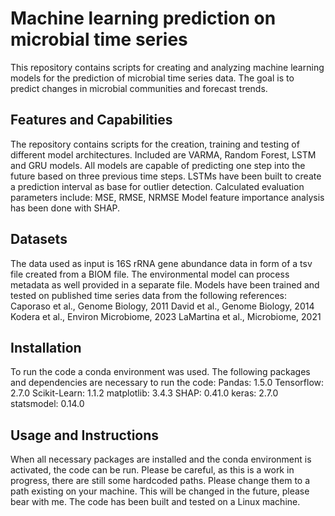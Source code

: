 # Machine learning prediction on microbial time series

This repository contains scripts for creating and analyzing machine learning models for the prediction of microbial time series data. The goal is
to predict changes in microbial communities and forecast trends.

## Features and Capabilities

The repository contains scripts for the creation, training and testing of different model architectures. Included are VARMA, Random Forest, LSTM and GRU models. All models are capable of predicting one step into the future based on three previous time steps. LSTMs have been built to create a prediction interval as base for outlier detection. 
Calculated evaluation parameters include: MSE, RMSE, NRMSE
Model feature importance analysis has been done with SHAP.

## Datasets

The data used as input is 16S rRNA gene abundance data in form of a tsv file created from a BIOM file. The environmental model can process metadata as well provided in a separate file.
Models have been trained and tested on published time series data from the following references:
Caporaso et al., Genome Biology, 2011
David et al., Genome Biology, 2014
Kodera et al., Environ Microbiome, 2023
LaMartina et al., Microbiome, 2021

## Installation

To run the code a conda environment was used. The following packages and dependencies are necessary to run the code:
Pandas: 1.5.0
Tensorflow: 2.7.0
Scikit-Learn: 1.1.2
matplotlib: 3.4.3
SHAP: 0.41.0
keras: 2.7.0
statsmodel: 0.14.0

## Usage and Instructions

When all necessary packages are installed and the conda environment is activated, the code can be run. Please be careful, as this is a work in progress, there are still some hardcoded paths. Please change them to a path existing on your machine. This will be changed in the future, please bear with me. The code has been built and tested on a Linux machine.